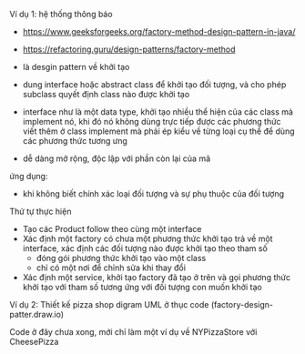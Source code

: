 Ví dụ 1: hệ thống thông báo 
- https://www.geeksforgeeks.org/factory-method-design-pattern-in-java/
- https://refactoring.guru/design-patterns/factory-method

- là desgin pattern về khởi tạo

- dung interface hoặc abstract class để khởi tạo đối tượng, và cho phép subclass quyết định class nào được khởi tạo

- interface như là một data type, khởi tạo nhiều thể hiện của các class mà implement nó, khi đó nó không dùng trực tiếp 
được các phương thức viết thêm ở class implement mà phải ép kiểu về từng loại cụ thể để dùng các phương thức tương ưng

- dễ dàng mở rộng, độc lập với phần còn lại của mã

ứng dụng:

- khi không biết chính xác loại đối tượng và sự phụ thuộc của đối tượng

Thứ tự thực hiện

- Tạo các Product follow theo cùng một interface
- Xác định một factory có chưa một phương thức khởi tạo trả về một interface, xác định các đối tượng nào được khởi tạo theo tham số
  - đóng gói phương thức khởi tạo vào một class
  - chỉ có một nơi để chỉnh sửa khi thay đổi
- Xác định một service, khởi tạo  factory đã tạo ở trên và gọi phương thức khởi tạo với tham số tương ứng với đối tượng con muốn khởi tạo

Ví dụ 2: Thiết kế pizza shop
digram UML ở thục code (factory-design-patter.draw.io)

Code ở đây chưa xong, mới chỉ làm một ví dụ về NYPizzaStore với CheesePizza